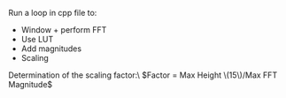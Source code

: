 Run a loop in cpp file to:
- Window + perform FFT 
- Use LUT
- Add magnitudes
- Scaling

Determination of the scaling factor:\\
$Factor = Max Height \(15\)/Max FFT Magnitude$